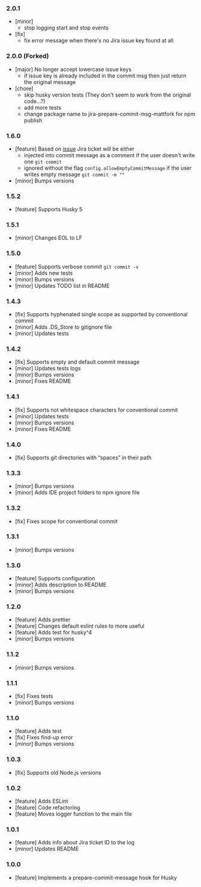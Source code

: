 ### 2.0.1
- [minor]
  - stop logging start and stop events
- [fix]
  - fix error message when there's no Jira issue key found at all
### 2.0.0 (Forked)

- [major] No longer accept lowercase issue keys
  - if issue key is already included in the commit msg then just return the original message
- [chore]
  - skip husky version tests (They don't seem to work from the original code...?)
  - add more tests
  - change package name to jira-prepare-commit-msg-mattfork for npm publish
### 1.6.0

- [feature] Based on [issue](https://github.com/bk201-/jira-prepare-commit-msg/issues/319) Jira ticket will be either
  - injected into commit message as a comment if the user doesn't write one `git commit`
  - ignored without the flag `config.allowEmptyCommitMessage` if the user writes empty message `git commit -m ""`
- [minor] Bumps versions

### 1.5.2

- [feature] Supports Husky 5

### 1.5.1

- [minor] Changes EOL to LF

### 1.5.0

- [feature] Supports verbose commit `git commit -v`
- [minor] Adds new tests
- [minor] Bumps versions
- [minor] Updates TODO list in README

### 1.4.3

- [fix] Supports hyphenated single scope as supported by conventional commit
- [minor] Adds .DS_Store to gitignore file
- [minor] Updates tests

### 1.4.2

- [fix] Supports empty and default commit message
- [minor] Updates tests logs
- [minor] Bumps versions
- [minor] Fixes README

### 1.4.1

- [fix] Supports not whitespace characters for conventional commit
- [minor] Updates tests
- [minor] Bumps versions
- [minor] Fixes README

### 1.4.0

- [fix] Supports git directories with “spaces” in their path

### 1.3.3

- [minor] Bumps versions
- [minor] Adds IDE project folders to npm ignore file

### 1.3.2

- [fix] Fixes scope for conventional commit

### 1.3.1

- [minor] Bumps versions

### 1.3.0

- [feature] Supports configuration
- [minor] Adds description to README
- [minor] Bumps versions

### 1.2.0

- [feature] Adds prettier
- [feature] Changes default eslint rules to more useful
- [feature] Adds test for husky^4
- [minor] Bumps versions

### 1.1.2

- [minor] Bumps versions

### 1.1.1

- [fix] Fixes tests
- [minor] Bumps versions

### 1.1.0

- [feature] Adds test
- [fix] Fixes find-up error
- [minor] Bumps versions

### 1.0.3

- [fix] Supports old Node.js versions

### 1.0.2

- [feature] Adds ESLint
- [feature] Code refactoring
- [feature] Moves logger function to the main file

### 1.0.1

- [feature] Adds info about Jira ticket ID to the log
- [minor] Updates README

### 1.0.0

- [feature] Implements a prepare-commit-message hook for Husky
